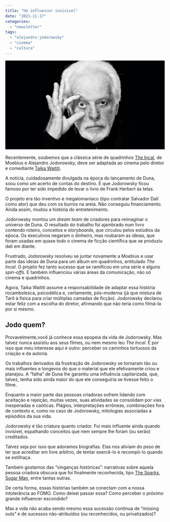 ```yaml
---
title: "Um influencer invisível"
date: "2021-11-17"
categories: 
  - "newsletter"
tags: 
  - "alejandro-jodorowsky"
  - "cinema"
  - "cultura"
---
```


![jodorowski (1).jpg](images/9bc7f1b3-d414-4591-98da-5d2ee61d13bd.jpg)

Recentemente, soubemos que a clássica série de quadrinhos [The Incal](https://www.amazon.com.br/Incal-1-S%C3%A9rie-Todo/dp/6586672333?__mk_pt_BR=%C3%85M%C3%85%C5%BD%C3%95%C3%91&keywords=incal&qid=1637160779&sr=8-1&ufe=app_do%3Aamzn1.fos.6a09f7ec-d911-4889-ad70-de8dd83c8a74&linkCode=ll1&tag=eduf-20&linkId=ba4e235f9107dd7ef5c5303a721294e5&language=pt_BR&ref_=as_li_ss_tl), de Moebius e Alejandro Jodorowsky, deve ser adaptada ao cinema pelo diretor e comediante [Taika Waititi](https://en.wikipedia.org/wiki/Taika_Waititi).

A notícia, cuidadosamente divulgada na época do lançamento de Duna, soou como um acerto de contas do destino. É que Jodorowsky ficou famoso por ter sido impedido de levar o livro de Frank Herbert às telas.

O projeto era tão inventivo e megalomaníaco (tipo contratar Salvador Dalí como ator) que deu com os burros na areia. Não conseguiu financiamento. Ainda assim, mudou a história do entretenimento.

Jodorowsky montou um _dream team_ de criadores para reimaginar o universo de Duna. O resultado do trabalho foi ajambrado num livro contendo roteiro, conceitos e _storyboards_, que circulou pelos estúdios da eṕoca. Os executivos negaram o dinheiro, mas roubaram as ideias, que foram usadas em quase todo o cinema de ficção científica que se produziu dali em diante.

Frustrado, Jodorowsky resolveu se juntar novamente a Moebius e usar parte das ideias de Duna para um álbum em quadrinhos, entitulado _The Incal_. O projeto fez tanto sucesso que se ramificou em uma série e alguns _spin-offs_. E também influenciou várias áreas da comunicação, não só cinema e quadrinhos.

Agora, Taika Waititi assume a responsabilidade de adaptar essa história rocambolesca, psicodélica e, certamente, pós-moderna (já que mistura de Tarô à física para criar múltiplas camadas de ficção). Jodorowsky declarou estar feliz com a escolha do diretor, afirmando que não teria como filmá-la por si mesmo.

## Jodo quem?

Provavelmente,você já conhece essa epopeia da vida de Jodorowsky. Mas talvez nunca assistiu aos seus filmes, ou nem mesmo leu _The Incal_. É por isso que meu interesse aqui é outro: perceber os caminhos tortuosos da criação e da autoria.

Os trabalhos derivados da frustração de Jodorowsky se tornaram tão ou mais influentes e longevos do que o material que ele efetivamente criou e planejou. A “falha” de Duna lhe garantiu uma influência capilarizada, que, talvez, tenha sido ainda maior do que ele conseguiria se tivesse feito o filme.

Enquanto a maior parte das pessoas criadoras sofrem lidando com aceitação e rejeição, muitas vezes, suas atividades se consolidam por vias inesperadas e caóticas. Plágios, interpretações errôneas, combinações fora de contexto e, como no caso de Jodorowsky, mitologias associadas a episódios da sua vida.

Jodorowsky é tão criatura quanto criador. Foi mais influente ainda quando invisível, espalhando conceitos que nem sempre lhe foram (ou serão) creditados.

Talvez seja por isso que adoramos biografias. Elas nos aliviam do peso de ter que acreditar em livre arbítrio, de tentar exercê-lo e recompô-lo quando se estilhaça.

Também gostamos das “vinganças históricas”: narrativas sobre aquela pessoa criadora obscura que foi finalmente reconhecida, tipo [The Sparks](https://en.wikipedia.org/wiki/The_Sparks_Brothers), [Sugar Man](https://en.wikipedia.org/wiki/Searching_for_Sugar_Man), entre tantas outras.

De certa forma, essas histórias também se conectam com a nossa intolerância ao FOMO. Como deixei passar essa? Como perceber o próximo grande influencer escondido?

Mas a vida não acaba sendo mesmo essa sucessão contínua de “missing outs” e de sucessos não-atribuídos (ou reconhecidos, ou privatizados)?
